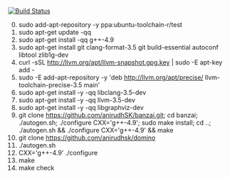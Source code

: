 [![Build Status](https://magnum.travis-ci.com/anirudhSK/domino.svg?token=E3TBAuEumusxDa6hAgxA)](https://magnum.travis-ci.com/anirudhSK/domino)

0. sudo add-apt-repository -y ppa:ubuntu-toolchain-r/test
1. sudo apt-get update -qq
2. sudo apt-get install -qq g++-4.9
3. sudo apt-get install git clang-format-3.5 git build-essential autoconf libtool zlib1g-dev
4. curl -sSL http://llvm.org/apt/llvm-snapshot.gpg.key | sudo -E apt-key add -
5. sudo -E add-apt-repository -y 'deb http://llvm.org/apt/precise/ llvm-toolchain-precise-3.5 main'
6. sudo apt-get install -y -qq libclang-3.5-dev
7. sudo apt-get install -y -qq llvm-3.5-dev
8. sudo apt-get install -y -qq libgraphviz-dev
9. git clone https://github.com/anirudhSK/banzai.git; cd banzai; ./autogen.sh; ./configure CXX='g++-4.9'; sudo make install; cd ..; ./autogen.sh && ./configure CXX='g++-4.9' && make
10. git clone https://github.com/anirudhsk/domino
11. ./autogen.sh
12. CXX='g++-4.9' ./configure
13. make
14. make check
